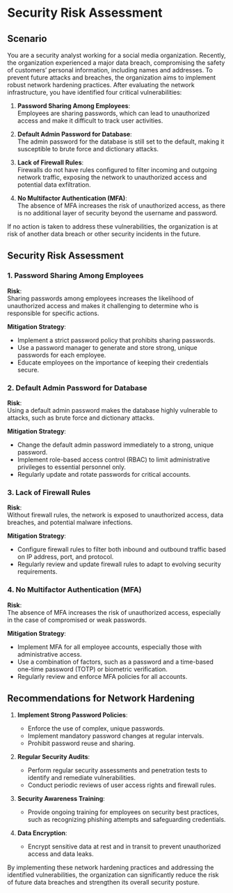 # Security Risk Assessment

## Scenario

You are a security analyst working for a social media organization. Recently, the organization experienced a major data breach, compromising the safety of customers’ personal information, including names and addresses. To prevent future attacks and breaches, the organization aims to implement robust network hardening practices. After evaluating the network infrastructure, you have identified four critical vulnerabilities:

1. **Password Sharing Among Employees**:  
   Employees are sharing passwords, which can lead to unauthorized access and make it difficult to track user activities.

2. **Default Admin Password for Database**:  
   The admin password for the database is still set to the default, making it susceptible to brute force and dictionary attacks.

3. **Lack of Firewall Rules**:  
   Firewalls do not have rules configured to filter incoming and outgoing network traffic, exposing the network to unauthorized access and potential data exfiltration.

4. **No Multifactor Authentication (MFA)**:  
   The absence of MFA increases the risk of unauthorized access, as there is no additional layer of security beyond the username and password.

If no action is taken to address these vulnerabilities, the organization is at risk of another data breach or other security incidents in the future.

## Security Risk Assessment

### 1. Password Sharing Among Employees

**Risk**:  
Sharing passwords among employees increases the likelihood of unauthorized access and makes it challenging to determine who is responsible for specific actions.

**Mitigation Strategy**:
- Implement a strict password policy that prohibits sharing passwords.
- Use a password manager to generate and store strong, unique passwords for each employee.
- Educate employees on the importance of keeping their credentials secure.

### 2. Default Admin Password for Database

**Risk**:  
Using a default admin password makes the database highly vulnerable to attacks, such as brute force and dictionary attacks.

**Mitigation Strategy**:
- Change the default admin password immediately to a strong, unique password.
- Implement role-based access control (RBAC) to limit administrative privileges to essential personnel only.
- Regularly update and rotate passwords for critical accounts.

### 3. Lack of Firewall Rules

**Risk**:  
Without firewall rules, the network is exposed to unauthorized access, data breaches, and potential malware infections.

**Mitigation Strategy**:
- Configure firewall rules to filter both inbound and outbound traffic based on IP address, port, and protocol.
- Regularly review and update firewall rules to adapt to evolving security requirements.

### 4. No Multifactor Authentication (MFA)

**Risk**:  
The absence of MFA increases the risk of unauthorized access, especially in the case of compromised or weak passwords.

**Mitigation Strategy**:
- Implement MFA for all employee accounts, especially those with administrative access.
- Use a combination of factors, such as a password and a time-based one-time password (TOTP) or biometric verification.
- Regularly review and enforce MFA policies for all accounts.

## Recommendations for Network Hardening

1. **Implement Strong Password Policies**:
   - Enforce the use of complex, unique passwords.
   - Implement mandatory password changes at regular intervals.
   - Prohibit password reuse and sharing.

2. **Regular Security Audits**:
   - Perform regular security assessments and penetration tests to identify and remediate vulnerabilities.
   - Conduct periodic reviews of user access rights and firewall rules.

3. **Security Awareness Training**:
   - Provide ongoing training for employees on security best practices, such as recognizing phishing attempts and safeguarding credentials.

4. **Data Encryption**:
   - Encrypt sensitive data at rest and in transit to prevent unauthorized access and data leaks.

By implementing these network hardening practices and addressing the identified vulnerabilities, the organization can significantly reduce the risk of future data breaches and strengthen its overall security posture.
